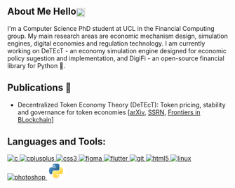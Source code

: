 <h2 align="left">About Me
<span align="right">Hello<a align="right" href="www.linkedin.com/in/rem-sadykhov"><img align="center" src="https://cdn.jsdelivr.net/npm/simple-icons@3.0.1/icons/linkedin.svg" alt="" height="20" width="20" /></a></span>
</h2>

<p>
I'm a Computer Science PhD student at UCL in the Financial Computing group. My main research areas are economic mechanism design, simulation engines, digital economies and regulation technology. I am currently working on DeTEcT - an economy simulation engine designed for economic policy sugestion and implementation, and DigiFi - an open-source financial library for Python 🐍.
</p>

<h2 align="left">Publications 📖</h2>
<ul>
  <li>Decentralized Token Economy Theory (DeTEcT): Token pricing, stability and governance for token economies [<a href="https://arxiv.org/abs/2309.12330">arXiv</a>, <a href="https://papers.ssrn.com/sol3/papers.cfm?abstract_id=4578703">SSRN</a>, <a href="https://www.frontiersin.org/articles/10.3389/fbloc.2023.1298330/full">Frontiers in BLockchain</a>]</li>
</ul>

<h2 align="left">Languages and Tools:</h2>
<p align="left"> <a href="https://www.cprogramming.com/" target="_blank"> <img src="https://devicons.github.io/devicon/devicon.git/icons/c/c-original.svg" alt="c" width="40" height="40"/> </a> <a href="https://www.w3schools.com/cpp/" target="_blank"> <img src="https://devicons.github.io/devicon/devicon.git/icons/cplusplus/cplusplus-original.svg" alt="cplusplus" width="40" height="40"/> </a> <a href="https://www.w3schools.com/css/" target="_blank"> <img src="https://devicons.github.io/devicon/devicon.git/icons/css3/css3-original-wordmark.svg" alt="css3" width="40" height="40"/> </a> <a href="https://www.figma.com/" target="_blank"> <img src="https://www.vectorlogo.zone/logos/figma/figma-icon.svg" alt="figma" width="40" height="40"/> </a> <a href="https://flutter.dev" target="_blank"> <img src="https://www.vectorlogo.zone/logos/flutterio/flutterio-icon.svg" alt="flutter" width="40" height="40"/> </a> <a href="https://git-scm.com/" target="_blank"> <img src="https://www.vectorlogo.zone/logos/git-scm/git-scm-icon.svg" alt="git" width="40" height="40"/> </a> <a href="https://www.w3.org/html/" target="_blank"> <img src="https://devicons.github.io/devicon/devicon.git/icons/html5/html5-original-wordmark.svg" alt="html5" width="40" height="40"/> </a> <a href="https://www.linux.org/" target="_blank"> <img src="https://devicons.github.io/devicon/devicon.git/icons/linux/linux-original.svg" alt="linux" width="40" height="40"/> </a> <a href="https://www.photoshop.com/en" target="_blank"> <img src="https://devicons.github.io/devicon/devicon.git/icons/photoshop/photoshop-plain.svg" alt="photoshop" width="40" height="40"/> </a> <a href="https://www.python.org" target="_blank"> <img src="https://github.com/devicons/devicon/blob/master/icons/python/python-original.svg" alt="python" width="40" height="40"/> </a> </p>

